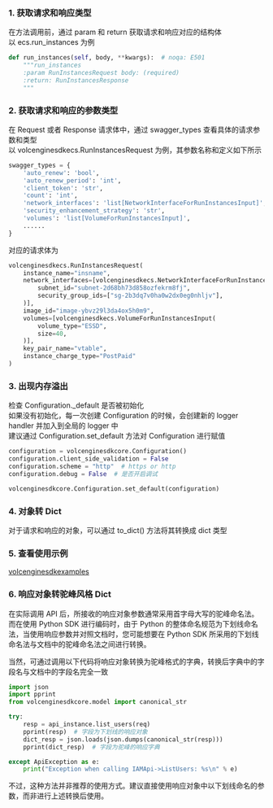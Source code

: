 ### 1. 获取请求和响应类型

在方法调用前，通过 param 和 return 获取请求和响应对应的结构体  
以 ecs.run_instances 为例

```python
def run_instances(self, body, **kwargs):  # noqa: E501
    """run_instances
    :param RunInstancesRequest body: (required)
    :return: RunInstancesResponse
    """
```

### 2. 获取请求和响应的参数类型

在 Request 或者 Response 请求体中，通过 swagger_types 查看具体的请求参数和类型  
以 volcenginesdkecs.RunInstancesRequest 为例，其参数名称和定义如下所示

```python
swagger_types = {
    'auto_renew': 'bool',
    'auto_renew_period': 'int',
    'client_token': 'str',
    'count': 'int',
    'network_interfaces': 'list[NetworkInterfaceForRunInstancesInput]',
    'security_enhancement_strategy': 'str',
    'volumes': 'list[VolumeForRunInstancesInput]',
    ......
}
```

对应的请求体为

```python
volcenginesdkecs.RunInstancesRequest(
    instance_name="insname",
    network_interfaces=[volcenginesdkecs.NetworkInterfaceForRunInstancesInput(
        subnet_id="subnet-2d68bh73d858ozfekrm8fj",
        security_group_ids=["sg-2b3dq7v0ha0w2dx0eg0nhljv"],
    )],
    image_id="image-ybvz29l3da4ox5h0m9",
    volumes=[volcenginesdkecs.VolumeForRunInstancesInput(
        volume_type="ESSD",
        size=40,
    )],
    key_pair_name="vtable",
    instance_charge_type="PostPaid"
)
```

### 3. 出现内存溢出

检查 Configuration._default 是否被初始化  
如果没有初始化，每一次创建 Configuration 的时候，会创建新的 logger handler 并加入到全局的 logger 中  
建议通过 Configuration.set_default 方法对 Configuration 进行赋值

```python
configuration = volcenginesdkcore.Configuration()
configuration.client_side_validation = False
configuration.scheme = "http"  # https or http
configuration.debug = False  # 是否开启调试

volcenginesdkcore.Configuration.set_default(configuration)
```

### 4. 对象转 Dict

对于请求和响应的对象，可以通过 to_dict() 方法将其转换成 dict 类型

### 5. 查看使用示例

[volcenginesdkexamples](https://github.com/volcengine/volcengine-python-sdk/tree/master/volcenginesdkexamples)

### 6. 响应对象转驼峰风格 Dict

在实际调用 API 后，所接收的响应对象参数通常采用首字母大写的驼峰命名法。而在使用 Python SDK 进行编码时，由于 Python
的整体命名规范为下划线命名法，当使用响应参数并对照文档时，您可能想要在 Python SDK 所采用的下划线命名法与文档中的驼峰命名法之间进行转换。

当然，可通过调用以下代码将响应对象转换为驼峰格式的字典，转换后字典中的字段名与文档中的字段名完全一致

```python
import json
import pprint
from volcenginesdkcore.model import canonical_str

try:
    resp = api_instance.list_users(req)
    pprint(resp)  # 字段为下划线的响应对象
    dict_resp = json.loads(json.dumps(canonical_str(resp)))
    pprint(dict_resp)  # 字段为驼峰的响应字典

except ApiException as e:
    print("Exception when calling IAMApi->ListUsers: %s\n" % e)

```

不过，这种方法并非推荐的使用方式。建议直接使用响应对象中以下划线命名的参数，而非进行上述转换后使用。 